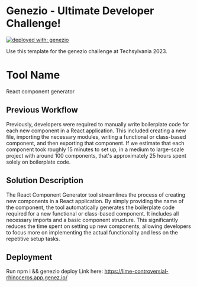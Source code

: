 # Genezio - Ultimate Developer Challenge!

[![deployed with: genezio](https://img.shields.io/badge/deployed_with-genezio-6742c1.svg?labelColor=62C353&style=flat)](https://github.com/genez-io/genezio)

Use this template for the genezio challenge at Techsylvania 2023.

# Tool Name

React component generator

## Previous Workflow

Previously, developers were required to manually write boilerplate code for each new component in a React application. This included creating a new file, importing the necessary modules, writing a functional or class-based component, and then exporting that component. If we estimate that each component took roughly 15 minutes to set up, in a medium to large-scale project with around 100 components, that's approximately 25 hours spent solely on boilerplate code.

## Solution Description

The React Component Generator tool streamlines the process of creating new components in a React application. By simply providing the name of the component, the tool automatically generates the boilerplate code required for a new functional or class-based component. It includes all necessary imports and a basic component structure. This significantly reduces the time spent on setting up new components, allowing developers to focus more on implementing the actual functionality and less on the repetitive setup tasks.

## Deployment

Run npm i && genezio deploy
Link here: https://lime-controversial-rhinoceros.app.genez.io/

